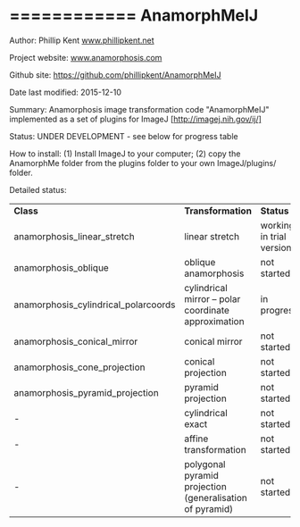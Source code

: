 ============
AnamorphMeIJ
============

Author: Phillip Kent www.phillipkent.net

Project website: www.anamorphosis.com

Github site: https://github.com/phillipkent/AnamorphMeIJ

Date last modified: 
2015-12-10

Summary: 
Anamorphosis image transformation code "AnamorphMeIJ" implemented as a set of plugins for ImageJ [http://imagej.nih.gov/ij/]

Status:
UNDER DEVELOPMENT - see below for progress table

How to install: 
(1) Install ImageJ to your computer; (2) copy the AnamorphMe folder from the plugins folder to your own ImageJ/plugins/ folder.


Detailed status:

<table>
<tr><td><strong>Class</strong></td><td><strong>Transformation</strong></td><td><strong>Status</strong></td></tr>
<tr><td>anamorphosis_linear_stretch</td><td>linear stretch</td><td>working in trial version</td></tr>
<tr><td>anamorphosis_oblique</td><td>	oblique anamorphosis</td><td>	not started</td></tr>
<tr><td>anamorphosis_cylindrical_polarcoords</td><td>	cylindrical mirror – polar coordinate approximation</td><td>	in progress</td></tr>
<tr><td>anamorphosis_conical_mirror</td><td>conical mirror</td><td>	not started</td></tr>
<tr><td>anamorphosis_cone_projection</td><td>conical projection</td><td>	not started</td></tr>
<tr><td>anamorphosis_pyramid_projection</td><td>pyramid projection</td><td>	not started</td></tr>
<tr><td>-</td><td>   cylindrical exact </td><td>  not started</td></tr>
<tr><td>- </td><td> affine transformation</td><td>  not started</td></tr>
<tr><td>- </td><td> polygonal pyramid projection (generalisation of pyramid)</td><td> not started</td></tr>
</table>
